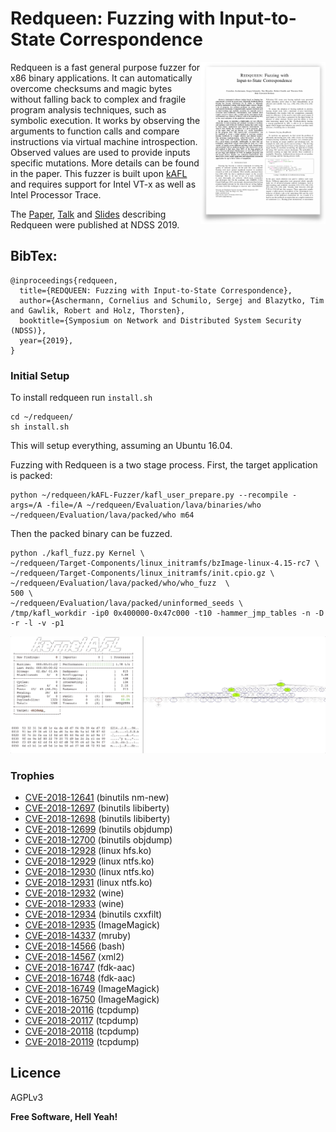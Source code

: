 # Red­queen: Fuz­zing with In­put-to-Sta­te Cor­re­spon­dence 
<a href="https://www.ndss-symposium.org/ndss-paper/redqueen-fuzzing-with-input-to-state-correspondence/"> <img align="right" width="200"  src="rq_paper.png"> </a>

Redqueen is a fast general purpose fuzzer for x86 binary applications. It can automatically overcome checksums and magic bytes without falling back to complex and fragile program analysis techniques, such as symbolic execution. It works by observing the arguments to function calls and compare instructions via virtual machine introspection. Observed values are used to provide inputs specific mutations. More details can be found in the paper. This fuzzer is built upon [kAFL](https://github.com/RUB-SysSec/kAFL) and requires support for Intel VT-x as well as Intel Processor Trace. 

The <a href="(https://www.ndss-symposium.org/ndss-paper/redqueen-fuzzing-with-input-to-state-correspondence/">Paper</a>, <a href="https://www.youtube.com/watch?v=9JpanJ29r_U">Talk</a> and <a href="https://hexgolems.com/talks/redqueen.pdf">Slides</a> describing Redqueen were published at NDSS 2019. 

## BibTex:
```
@inproceedings{redqueen,
  title={REDQUEEN: Fuzzing with Input-to-State Correspondence},
  author={Aschermann, Cornelius and Schumilo, Sergej and Blazytko, Tim and Gawlik, Robert and Holz, Thorsten},
  booktitle={Symposium on Network and Distributed System Security (NDSS)},
  year={2019},
}
```

### Initial Setup
To install redqueen run `install.sh`

```
cd ~/redqueen/
sh install.sh
```

This will setup everything, assuming an Ubuntu 16.04.

Fuzzing with Redqueen is a two stage process. First, the target application is packed:

```
python ~/redqueen/kAFL-Fuzzer/kafl_user_prepare.py --recompile -args=/A -file=/A ~/redqueen/Evaluation/lava/binaries/who ~/redqueen/Evaluation/lava/packed/who m64
```

Then the packed binary can be fuzzed.

```
python ./kafl_fuzz.py Kernel \
~/redqueen/Target-Components/linux_initramfs/bzImage-linux-4.15-rc7 \
~/redqueen/Target-Components/linux_initramfs/init.cpio.gz \
~/redqueen/Evaluation/lava/packed/who/who_fuzz  \
500 \
~/redqueen/Evaluation/lava/packed/uninformed_seeds \
/tmp/kafl_workdir -ip0 0x400000-0x47c000 -t10 -hammer_jmp_tables -n -D -r -l -v -p1
```

 <a> <img  src="fuzzer.gif"> </a>



### Trophies
* [CVE-2018-12641](https://bugs.launchpad.net/ubuntu/+source/binutils/+bug/1763099) (binutils nm-new)
* [CVE-2018-12697](https://bugs.launchpad.net/ubuntu/+source/binutils/+bug/1763102) (binutils libiberty)
* [CVE-2018-12698](https://bugs.launchpad.net/ubuntu/+source/binutils/+bug/1763102) (binutils libiberty)
* [CVE-2018-12699](https://bugs.launchpad.net/ubuntu/+source/binutils/+bug/1763102) (binutils objdump)
* [CVE-2018-12700](https://bugs.launchpad.net/ubuntu/+source/binutils/+bug/1763102) (binutils objdump)
* [CVE-2018-12928](https://bugs.launchpad.net/ubuntu/+source/linux/+bug/1763384) (linux hfs.ko)
* [CVE-2018-12929](https://bugs.launchpad.net/ubuntu/+source/linux/+bug/1763403) (linux ntfs.ko)
* [CVE-2018-12930](https://bugs.launchpad.net/ubuntu/+source/linux/+bug/1763403) (linux ntfs.ko)
* [CVE-2018-12931](https://bugs.launchpad.net/ubuntu/+source/linux/+bug/1763403) (linux ntfs.ko)
* [CVE-2018-12932](https://bugs.launchpad.net/ubuntu/+source/wine/+bug/1764719) (wine)
* [CVE-2018-12933](https://bugs.launchpad.net/ubuntu/+source/wine/+bug/1764719) (wine)
* [CVE-2018-12934](https://bugs.launchpad.net/ubuntu/+source/binutils/+bug/1763101) (binutils cxxfilt)
* [CVE-2018-12935](https://cve.mitre.org/cgi-bin/cvename.cgi?name=CVE-2018-12935)  (ImageMagick)
* [CVE-2018-14337](https://github.com/mruby/mruby/issues/4062) (mruby)
* [CVE-2018-14566](https://cve.mitre.org/cgi-bin/cvename.cgi?name=CVE-2018-14566) (bash)
* [CVE-2018-14567](https://access.redhat.com/security/cve/cve-2018-14567) (xml2)
* [CVE-2018-16747](https://cve.mitre.org/cgi-bin/cvename.cgi?name=CVE-2018-16747) (fdk-aac)
* [CVE-2018-16748](https://cve.mitre.org/cgi-bin/cvename.cgi?name=CVE-2018-16748) (fdk-aac)
* [CVE-2018-16749](https://github.com/ImageMagick/ImageMagick/issues/1119) (ImageMagick)
* [CVE-2018-16750](https://github.com/ImageMagick/ImageMagick/issues/1118) (ImageMagick)
* [CVE-2018-20116](https://cve.mitre.org/cgi-bin/cvename.cgi?name=CVE-2018-20116) (tcpdump)
* [CVE-2018-20117](https://cve.mitre.org/cgi-bin/cvename.cgi?name=CVE-2018-20117) (tcpdump)
* [CVE-2018-20118](https://cve.mitre.org/cgi-bin/cvename.cgi?name=CVE-2018-20118) (tcpdump)
* [CVE-2018-20119](https://cve.mitre.org/cgi-bin/cvename.cgi?name=CVE-2018-20119) (tcpdump)

## Licence

AGPLv3

**Free Software, Hell Yeah!**
